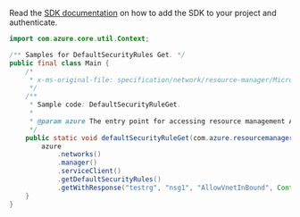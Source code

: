 Read the [SDK documentation](https://github.com/Azure/azure-sdk-for-java/blob/azure-resourcemanager_2.12.0/sdk/resourcemanager/azure-resourcemanager/README.md) on how to add the SDK to your project and authenticate.

```java
import com.azure.core.util.Context;

/** Samples for DefaultSecurityRules Get. */
public final class Main {
    /*
     * x-ms-original-file: specification/network/resource-manager/Microsoft.Network/stable/2021-05-01/examples/DefaultSecurityRuleGet.json
     */
    /**
     * Sample code: DefaultSecurityRuleGet.
     *
     * @param azure The entry point for accessing resource management APIs in Azure.
     */
    public static void defaultSecurityRuleGet(com.azure.resourcemanager.AzureResourceManager azure) {
        azure
            .networks()
            .manager()
            .serviceClient()
            .getDefaultSecurityRules()
            .getWithResponse("testrg", "nsg1", "AllowVnetInBound", Context.NONE);
    }
}
```
